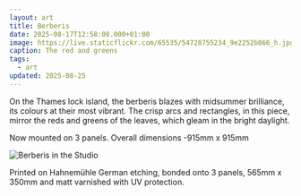 ```yaml
---
layout: art
title: Berberis
date: 2025-08-17T12:58:00.000+01:00
image: https://live.staticflickr.com/65535/54728755234_9e2252b866_h.jpg
caption: The red and greens
tags:
  - art
updated: 2025-08-25
---
```

On the Thames lock island, the berberis blazes with midsummer brilliance, its colours at their most vibrant. The crisp arcs and rectangles, in this piece, mirror the reds and greens of the leaves, which gleam in the bright daylight.

Now mounted on 3 panels. Overall dimensions -915mm x 915mm

![Berberis in the Studio](https://live.staticflickr.com/65535/54744199208_db57bf88fe_h.jpg)

Printed on Hahnemühle German etching, bonded onto 3 panels, 565mm x 350mm and matt varnished with UV protection.
